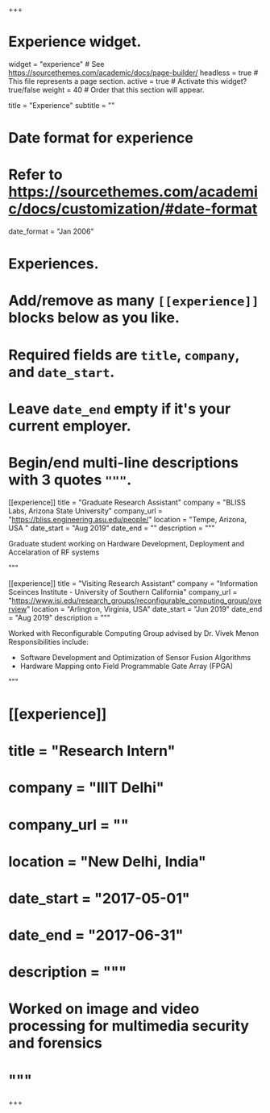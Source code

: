 +++
# Experience widget.
widget = "experience"  # See https://sourcethemes.com/academic/docs/page-builder/
headless = true  # This file represents a page section.
active = true  # Activate this widget? true/false
weight = 40  # Order that this section will appear.

title = "Experience"
subtitle = ""

# Date format for experience
#   Refer to https://sourcethemes.com/academic/docs/customization/#date-format
date_format = "Jan 2006"

# Experiences.
#   Add/remove as many `[[experience]]` blocks below as you like.
#   Required fields are `title`, `company`, and `date_start`.
#   Leave `date_end` empty if it's your current employer.
#   Begin/end multi-line descriptions with 3 quotes `"""`.
[[experience]]
  title = "Graduate Research Assistant"
  company = "BLISS Labs, Arizona State University"
  company_url = "https://bliss.engineering.asu.edu/people/"
  location = "Tempe, Arizona, USA "
  date_start = "Aug 2019"
  date_end = ""
  description = """ 
  
  Graduate student working on Hardware Development, Deployment and Accelaration of RF systems  
  
  """

[[experience]]
  title = "Visiting Research Assistant"
  company = "Information Sceinces Institute - University of Southern California"
  company_url = "https://www.isi.edu/research_groups/reconfigurable_computing_group/overview"
  location = "Arlington, Virginia, USA"
  date_start = "Jun 2019"
  date_end = "Aug 2019"
  description = """
  
  Worked with Reconfigurable Computing Group advised by Dr. Vivek Menon
  Responsibilities include:
  * Software Development and Optimization of Sensor Fusion Algorithms
  * Hardware Mapping onto Field Programmable Gate Array (FPGA)
  
  """
  
# [[experience]]
#  title = "Research Intern"
#  company = "IIIT Delhi"
#  company_url = ""
#  location = "New Delhi, India"
#  date_start = "2017-05-01"
#  date_end = "2017-06-31"
#  description = """ 
  
# Worked on image and video processing for multimedia security and forensics 
  
#  """


+++
